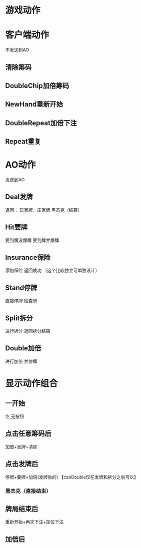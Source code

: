 # 游戏动作

# 客户端动作
不发送到AO
## 清除筹码
## DoubleChip加倍筹码
## NewHand重新开始
## DoubleRepeat加倍下注
## Repeat重复

# AO动作
发送到AO
## Deal发牌
返回：
玩家牌，庄家牌
黑杰克（结算）

## Hit要牌
要到牌没爆牌
要到牌并爆牌

## Insurance保险
添加保险
返回成功
（这个比较独立可单独设计）

## Stand停牌
直接停牌
检查牌

## Split拆分
进行拆分
返回拆分结果

## Double加倍
进行加倍
并停牌

# 显示动作组合
## 一开始
空,无按钮
## 点击任意筹码后
加倍+发牌+清除
## 点击发牌后
停牌+要牌+加倍(发牌后的)
【canDouble仅在发牌和拆分之后可以】
### 黑杰克（直接结束）
## 牌局结束后
重新开始+再次下注+加位下注
## 加倍后



